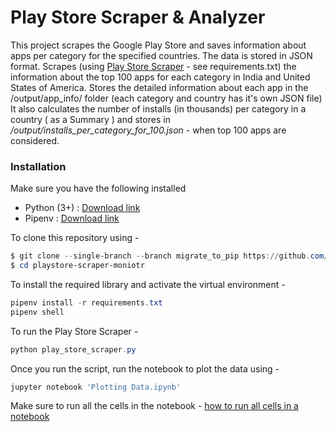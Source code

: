 # Play Store Scraper & Analyzer

This project scrapes the Google Play Store and saves information about apps per category for the specified countries. The data is stored in JSON format.
Scrapes (using [Play Store Scraper](https://pypi.org/project/play-scraper/) - see requirements.txt) the information about the top 100 apps for each category in India and United States of America.
Stores the detailed information about each app in the /output/app_info/ folder (each category and country has it's own JSON file)
It also calculates the number of installs (in thousands) per category in a country ( as a Summary ) and stores in */output/installs_per_category_for_100.json* - when top 100 apps are considered.

### Installation

Make sure you have the following installed 
- Python (3+) : [Download link](https://www.python.org/downloads/release/python-370/)
- Pipenv : [Download link](https://docs.pipenv.org/en/latest/)

To clone this repository using -

```powershell
$ git clone --single-branch --branch migrate_to_pip https://github.com/nachiketdhamankar/playstore-scraper-moniotr.git
$ cd playstore-scraper-moniotr
```

To install the required library and activate the virtual environment - 
```powershell
pipenv install -r requirements.txt
pipenv shell
```

To run the Play Store Scraper - 
```powershell
python play_store_scraper.py
```

Once you run the script, run the notebook to plot the data using -
```powershell
jupyter notebook 'Plotting Data.ipynb'
```

Make sure to run all the cells in the notebook - [how to run all cells in a notebook](https://jupyter-notebook-beginner-guide.readthedocs.io/en/latest/execute.html#executing-a-notebook)